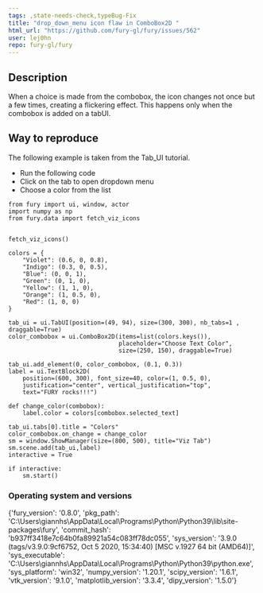 ```yaml
---
tags: ,state-needs-check,typeBug-Fix
title: "drop_down_menu icon flaw in ComboBox2D "
html_url: "https://github.com/fury-gl/fury/issues/562"
user: lej0hn
repo: fury-gl/fury
---
```


## Description
When a choice is made from the combobox, the icon changes not once but a few times, creating a flickering effect. This happens only when the combobox is added on a tabUI.


## Way to reproduce
The following example is taken from the Tab_UI tutorial.
- Run the following code
- Click on the tab to open dropdown menu
- Choose a color from the list 

```
from fury import ui, window, actor
import numpy as np
from fury.data import fetch_viz_icons


fetch_viz_icons()

colors = {
    "Violet": (0.6, 0, 0.8),
    "Indigo": (0.3, 0, 0.5),
    "Blue": (0, 0, 1),
    "Green": (0, 1, 0),
    "Yellow": (1, 1, 0),
    "Orange": (1, 0.5, 0),
    "Red": (1, 0, 0)
}

tab_ui = ui.TabUI(position=(49, 94), size=(300, 300), nb_tabs=1 , draggable=True)
color_combobox = ui.ComboBox2D(items=list(colors.keys()),
                               placeholder="Choose Text Color",
                               size=(250, 150), draggable=True)

tab_ui.add_element(0, color_combobox, (0.1, 0.3))
label = ui.TextBlock2D(
    position=(600, 300), font_size=40, color=(1, 0.5, 0),
    justification="center", vertical_justification="top",
    text="FURY rocks!!!")                               

def change_color(combobox):
    label.color = colors[combobox.selected_text]

tab_ui.tabs[0].title = "Colors"
color_combobox.on_change = change_color
sm = window.ShowManager(size=(800, 500), title="Viz Tab")
sm.scene.add(tab_ui,label)
interactive = True

if interactive:
    sm.start()
```


### Operating system and versions
{'fury_version': '0.8.0', 'pkg_path': 'C:\\Users\\giannhs\\AppData\\Local\\Programs\\Python\\Python39\\lib\\site-packages\\fury', 'commit_hash': 'b937ff3418e7c64b0fa89921a54c083ff78dc055', 'sys_version': '3.9.0 (tags/v3.9.0:9cf6752, Oct  5 2020, 15:34:40) [MSC v.1927 64 bit (AMD64)]', 'sys_executable': 'C:\\Users\\giannhs\\AppData\\Local\\Programs\\Python\\Python39\\python.exe', 'sys_platform': 'win32', 'numpy_version': '1.20.1', 'scipy_version': '1.6.1', 'vtk_version': '9.1.0', 'matplotlib_version': '3.3.4', 'dipy_version': '1.5.0'}
